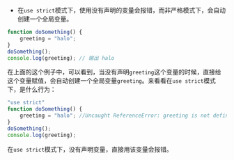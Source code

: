 - 在```use strict```模式下，使用没有声明的变量会报错，而非严格模式下，会自动创建一个全局变量。

```js
function doSomething() {
    greeting = "halo";
}
doSomething();
console.log(greeting); // 输出 halo

```
在上面的这个例子中，可以看到，当没有声明```greeting```这个变量的时候，直接给这个变量赋值，会自动创建一个全局变量```greeting```。来看看在```use strict```模式下，是什么行为：

```js
"use strict"
function doSomething() {
    greeting = "halo"; //Uncaught ReferenceError: greeting is not defined
}
doSomething();
console.log(greeting);
```
在```use strict```模式下，没有声明变量，直接用该变量会报错。

